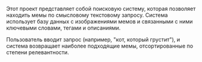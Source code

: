 Этот проект представляет собой поисковую систему, которая позволяет находить мемы по смысловому текстовому запросу. Система использует базу данных с изображениями мемов и связанными с ними ключевыми словами, тегами и описаниями.

Пользователь вводит запрос (например, "кот, который грустит"), и система возвращает наиболее подходящие мемы, отсортированные по степени релевантности.